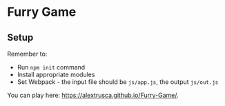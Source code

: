 
# Furry Game

## Setup

Remember to:
- Run ```npm init``` command
- Install appropriate modules
- Set Webpack - the input file should be `js/app.js`, the output `js/out.js`


You can play here: https://alextrusca.github.io/Furry-Game/.
